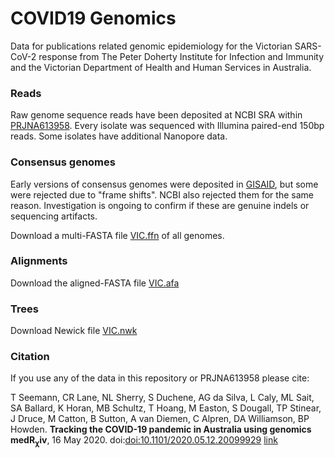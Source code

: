 # COVID19 Genomics 

Data for publications related genomic epidemiology 
for the Victorian SARS-CoV-2 response from
The Peter Doherty Institute for Infection and Immunity
and the Victorian Department of Health and Human Services
in Australia.

### Reads

Raw genome sequence reads have been deposited at NCBI SRA within 
[PRJNA613958](https://www.ncbi.nlm.nih.gov/bioproject/PRJNA613958).
Every isolate was sequenced with Illumina paired-end 150bp reads.
Some isolates have additional Nanopore data.

### Consensus genomes

Early versions of consensus genomes were deposited in 
[GISAID](https://www.gisaid.org/),
but some were rejected due to "frame shifts".
NCBI also rejected them for the same reason.
Investigation is ongoing to confirm if these 
are genuine indels or sequencing artifacts. 

Download a multi-FASTA file
[VIC.ffn](https://github.com/MDU-PHL/COVID19-paper/raw/master/VIC.ffn)
of all genomes.

### Alignments

Download the aligned-FASTA file
[VIC.afa](https://github.com/MDU-PHL/COVID19-paper/raw/master/VIC.afa)

### Trees

Download Newick file 
[VIC.nwk](https://github.com/MDU-PHL/COVID19-paper/raw/master/VIC.nwk)

### Citation

If you use any of the data in this repository or PRJNA613958 please cite:

T Seemann, CR Lane, NL Sherry, S Duchene, AG da Silva, 
L Caly, ML Sait, SA Ballard, K Horan, MB Schultz, 
T Hoang, M Easton, S Dougall,
TP Stinear, J Druce, M Catton, B Sutton, 
A van Diemen, C Alpren, DA Williamson, BP Howden.
**Tracking the COVID-19 pandemic in Australia using genomics**
<b>medR<sub><large>&chi;</large></sub>iv</b>, 
16 May 2020.
doi:[doi:10.1101/2020.05.12.20099929](https://doi.org/10.1101/2020.05.12.20099929)
[link](https://www.medrxiv.org/content/10.1101/2020.05.12.20099929v1)
